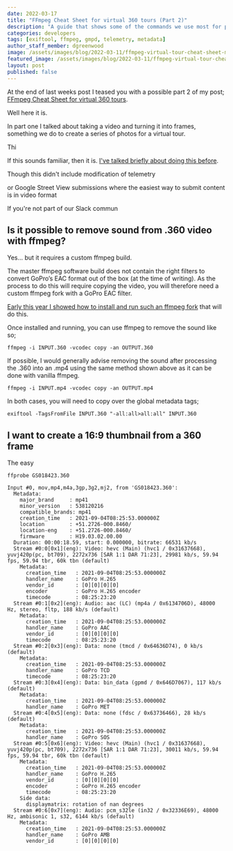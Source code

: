 ```yaml
---
date: 2022-03-17
title: "FFmpeg Cheat Sheet for virtual 360 tours (Part 2)"
description: "A guide that shows some of the commands we use most for processing 360 virtual tour videos."
categories: developers
tags: [exiftool, ffmpeg, gmpd, telemetry, metadata]
author_staff_member: dgreenwood
image: /assets/images/blog/2022-03-11/ffmpeg-virtual-tour-cheat-sheet-meta.jpg
featured_image: /assets/images/blog/2022-03-11/ffmpeg-virtual-tour-cheat-sheet-sm.jpg
layout: post
published: false
---
```


At the end of last weeks post I teased you with a possible part 2 of my post; [FFmpeg Cheat Sheet for virtual 360 tours](/blog/ffmpeg-video-to-frame-cheat-sheet).

Well here it is.

In part one I talked about taking a video and turning it into frames, something we do to create a series of photos for a virtual tour.


Thi

If this sounds familiar, then it is. [I've talked briefly about doing this before](/blog/turn-360-photos-into-360-video).

Though this didn't include modification of telemetry

or Google Street View submissions where the easiest way to submit content is in video format


If you're not part of our Slack commun

## Is it possible to remove sound from .360 video with ffmpeg?

Yes... but it requires a custom ffmpeg build.

The master ffmpeg software build does not contain the right filters to convert GoPro’s EAC format out of the box (at the time of writing). As the process to do this will require copying the video, you will therefore need a custom ffmpeg fork with a GoPro EAC filter.

[Early this year I showed how to install and run such an ffmpeg fork](/blog/using-ffmpeg-process-gopro-max-360/) that will do this.

Once installed and running, you can use ffmpeg to remove the sound like so;

```shell
ffmpeg -i INPUT.360 -vcodec copy -an OUTPUT.360
```

If possible, I would generally advise removing the sound after processing the .360 into an .mp4 using the same method shown above as it can be done with vanilla ffmpeg.

```shell
ffmpeg -i INPUT.mp4 -vcodec copy -an OUTPUT.mp4
```

In both cases, you will need to copy over the global metadata tags;

```shell
exiftool -TagsFromFile INPUT.360 "-all:all>all:all" INPUT.360
```

## I want to create a 16:9 thumbnail from a 360 frame

The easy






```shell
ffprobe GS018423.360
```

```
Input #0, mov,mp4,m4a,3gp,3g2,mj2, from 'GS018423.360':
  Metadata:
    major_brand     : mp41
    minor_version   : 538120216
    compatible_brands: mp41
    creation_time   : 2021-09-04T08:25:53.000000Z
    location        : +51.2726-000.8460/
    location-eng    : +51.2726-000.8460/
    firmware        : H19.03.02.00.00
  Duration: 00:00:18.59, start: 0.000000, bitrate: 66531 kb/s
  Stream #0:0[0x1](eng): Video: hevc (Main) (hvc1 / 0x31637668), yuvj420p(pc, bt709), 2272x736 [SAR 1:1 DAR 71:23], 29981 kb/s, 59.94 fps, 59.94 tbr, 60k tbn (default)
    Metadata:
      creation_time   : 2021-09-04T08:25:53.000000Z
      handler_name    : GoPro H.265
      vendor_id       : [0][0][0][0]
      encoder         : GoPro H.265 encoder
      timecode        : 08:25:23:20
  Stream #0:1[0x2](eng): Audio: aac (LC) (mp4a / 0x6134706D), 48000 Hz, stereo, fltp, 188 kb/s (default)
    Metadata:
      creation_time   : 2021-09-04T08:25:53.000000Z
      handler_name    : GoPro AAC  
      vendor_id       : [0][0][0][0]
      timecode        : 08:25:23:20
  Stream #0:2[0x3](eng): Data: none (tmcd / 0x64636D74), 0 kb/s (default)
    Metadata:
      creation_time   : 2021-09-04T08:25:53.000000Z
      handler_name    : GoPro TCD  
      timecode        : 08:25:23:20
  Stream #0:3[0x4](eng): Data: bin_data (gpmd / 0x646D7067), 117 kb/s (default)
    Metadata:
      creation_time   : 2021-09-04T08:25:53.000000Z
      handler_name    : GoPro MET  
  Stream #0:4[0x5](eng): Data: none (fdsc / 0x63736466), 28 kb/s (default)
    Metadata:
      creation_time   : 2021-09-04T08:25:53.000000Z
      handler_name    : GoPro SOS  
  Stream #0:5[0x6](eng): Video: hevc (Main) (hvc1 / 0x31637668), yuvj420p(pc, bt709), 2272x736 [SAR 1:1 DAR 71:23], 30011 kb/s, 59.94 fps, 59.94 tbr, 60k tbn (default)
    Metadata:
      creation_time   : 2021-09-04T08:25:53.000000Z
      handler_name    : GoPro H.265
      vendor_id       : [0][0][0][0]
      encoder         : GoPro H.265 encoder
      timecode        : 08:25:23:20
    Side data:
      displaymatrix: rotation of nan degrees
  Stream #0:6[0x7](eng): Audio: pcm_s32le (in32 / 0x32336E69), 48000 Hz, ambisonic 1, s32, 6144 kb/s (default)
    Metadata:
      creation_time   : 2021-09-04T08:25:53.000000Z
      handler_name    : GoPro AMB  
      vendor_id       : [0][0][0][0]
```